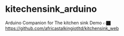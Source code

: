 # kitechensink_arduino
Arduino Companion for The kitchen sink Demo 👉🏿 https://github.com/africastalkingiotltd/kitchensink_web
